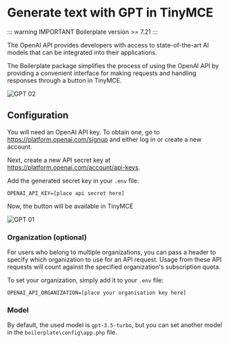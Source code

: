 # Generate text with GPT in TinyMCE

::: warning IMPORTANT 
Boilerplate version >= 7.21
:::

The OpenAI API provides developers with access to state-of-the-art AI models that can be integrated into their applications. 

The Boilerplate package simplifies the process of using the OpenAI API by providing a convenient interface for making requests and handling responses through a button in TinyMCE.

<img :src="$withBase('/assets/img/gpt02.png')" alt="GPT 02" style="max-width:700px">

## Configuration

You will need an OpenAI API key. To obtain one, go to https://platform.openai.com/signup and either log in or create a new account.

Next, create a new API secret key at https://platform.openai.com/account/api-keys.

Add the generated secret key in your `.env` file:

```
OPENAI_API_KEY=[place api secret here]
```

Now, the button will be available in TinyMCE

<img :src="$withBase('/assets/img/gpt01.png')" alt="GPT 01">

### Organization (optional)

For users who belong to multiple organizations, you can pass a header to specify which organization to use for an API request. Usage from these API requests will count against the specified organization's subscription quota.

To set your organization, simply add it to your `.env` file:

```
OPENAI_API_ORGANIZATION=[place your organisation key here]
```

### Model

By default, the used model is `gpt-3.5-turbo`, but you can set another model in the `boilerplate\config\app.php` file.  